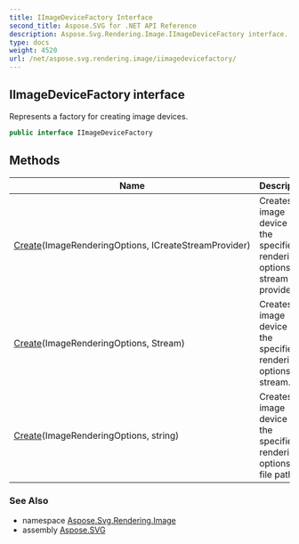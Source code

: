 ```yaml
---
title: IImageDeviceFactory Interface
second_title: Aspose.SVG for .NET API Reference
description: Aspose.Svg.Rendering.Image.IImageDeviceFactory interface. Represents a factory for creating image devices
type: docs
weight: 4520
url: /net/aspose.svg.rendering.image/iimagedevicefactory/
---
```

## IImageDeviceFactory interface

Represents a factory for creating image devices.

```csharp
public interface IImageDeviceFactory
```

## Methods

| Name | Description |
| --- | --- |
| [Create](../../aspose.svg.rendering.image/iimagedevicefactory/create/#create)(ImageRenderingOptions, ICreateStreamProvider) | Creates an image device with the specified rendering options and stream provider. |
| [Create](../../aspose.svg.rendering.image/iimagedevicefactory/create/#create_1)(ImageRenderingOptions, Stream) | Creates an image device with the specified rendering options and stream. |
| [Create](../../aspose.svg.rendering.image/iimagedevicefactory/create/#create_2)(ImageRenderingOptions, string) | Creates an image device with the specified rendering options and file path. |

### See Also

* namespace [Aspose.Svg.Rendering.Image](../../aspose.svg.rendering.image/)
* assembly [Aspose.SVG](../../)
